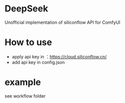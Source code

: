 # DeepSeek
Unofficial implementation of siliconflow API for ComfyUI

# How to use
- apply api key in ：https://cloud.siliconflow.cn/
- add api key in config.json

# example
see workflow folder